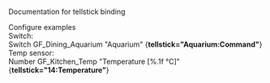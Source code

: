 Documentation for tellstick binding

Configure examples   
Switch:   
Switch	GF_Dining_Aquarium "Aquarium" <aquarium> {**tellstick="Aquarium:Command"**}
Temp sensor:    
Number	GF_Kitchen_Temp	"Temperature [%.1f °C]"	<temperature> {**tellstick="14:Temperature"**}
